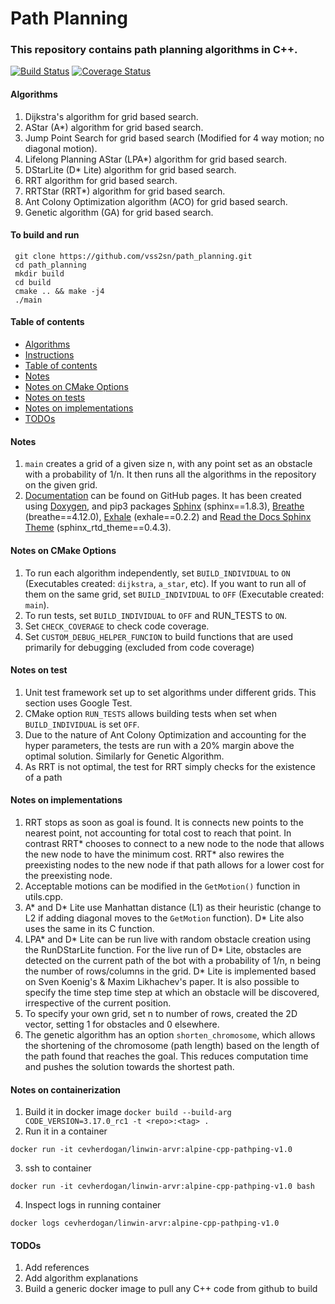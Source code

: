 # Path Planning #

### This repository contains path planning algorithms in C++. ###

[![Build Status](https://travis-ci.com/vss2sn/path_planning.svg?branch=master)](https://travis-ci.com/vss2sn/path_planning)
[![Coverage Status](https://codecov.io/gh/vss2sn/path_planning/branch/master/graphs/badge.svg)](https://codecov.io/gh/vss2sn/path_planning/branch/master)

<a name="algorithms"></a>
#### Algorithms ####
1. Dijkstra's algorithm for grid based search.
2. AStar (A*) algorithm for grid based search.
3. Jump Point Search for grid based search (Modified for 4 way motion; no diagonal motion).
4. Lifelong Planning AStar (LPA*) algorithm for grid based search.
5. DStarLite (D* Lite) algorithm for grid based search.
6. RRT algorithm for grid based search.
7. RRTStar (RRT*) algorithm for grid based search.
8. Ant Colony Optimization algorithm (ACO) for grid based search.
9. Genetic algorithm (GA) for grid based search.

<a name="instructions"></a>
#### To build and run ####
     git clone https://github.com/vss2sn/path_planning.git  
     cd path_planning  
     mkdir build  
     cd build  
     cmake .. && make -j4  
     ./main  

<a name="toc"></a>
#### Table of contents ####
- [Algorithms](#algorithms)
- [Instructions](#instructions)
- [Table of contents](#toc)
- [Notes](#notes)
- [Notes on CMake Options](#notes_on_cmake_options)
- [Notes on tests](#notes_on_tests)
- [Notes on implementations](#notes_on_implementations)
- [TODOs](#todos)

<a name="notes"></a>
#### Notes ####
1. `main` creates a grid of a given size n, with any point set as an obstacle with a probability of 1/n. It then runs all the algorithms in the repository on the given grid.
2. [Documentation](https://vss2sn.github.io/path_planning/) can be found on GitHub pages. It has been created using [Doxygen](http://www.doxygen.nl/), and pip3 packages [Sphinx](http://www.sphinx-doc.org/en/master/) (sphinx==1.8.3), [Breathe](https://github.com/michaeljones/breathe) (breathe==4.12.0), [Exhale](https://github.com/svenevs/exhale) (exhale==0.2.2) and [Read the Docs Sphinx Theme](https://github.com/rtfd/sphinx_rtd_theme) (sphinx_rtd_theme==0.4.3).

<a name="notes_on_cmake_options"></a>
#### Notes on CMake Options ####
1. To run each algorithm independently, set `BUILD_INDIVIDUAL` to `ON` (Executables created: `dijkstra`, `a_star`, etc). If you want to run all of them on the same grid, set `BUILD_INDIVIDUAL` to `OFF` (Executable created: `main`).
2. To run tests, set `BUILD_INDIVIDUAL` to `OFF` and RUN_TESTS to `ON`.
3. Set `CHECK_COVERAGE` to check code coverage.
4. Set `CUSTOM_DEBUG_HELPER_FUNCION` to build functions that are used primarily for debugging (excluded from code coverage)

<a name="notes_on_tests"></a>
#### Notes on test ####
1. Unit test framework set up to set algorithms under different grids. This section uses Google Test.
2. CMake option `RUN_TESTS` allows building tests when set when `BUILD_INDIVIDUAL` is set `OFF`.
3. Due to the nature of Ant Colony Optimization and accounting for the hyper parameters, the tests are run with a 20% margin above the optimal solution. Similarly for Genetic Algorithm.
4. As RRT is not optimal, the test for RRT simply checks for the existence of a path

<a name="notes_on_implementations"></a>
#### Notes on implementations ####
1. RRT stops as soon as goal is found. It is connects new points to the nearest point, not accounting for total cost to reach that point. In contrast RRT\* chooses to connect to a new node to the node that allows the new node to have the minimum cost. RRT\* also rewires the preexisting nodes to the new node if that path allows for a lower cost for the preexisting node.
2. Acceptable motions can be modified in the `GetMotion()` function in utils.cpp.
3. A\* and D\* Lite use Manhattan distance (L1) as their heuristic (change to L2 if adding diagonal moves to the `GetMotion` function). D* Lite also uses the same in its C function.
4. LPA\* and D\* Lite can be run live with random obstacle creation using the RunDStarLite function. For the live run of D\* Lite, obstacles are detected on the current path of the bot with a probability  of 1/n, n being the number of rows/columns in the grid. D* Lite is implemented based on Sven Koenig's & Maxim Likhachev's paper. It is also possible to specify the time step time step at which an obstacle will be discovered, irrespective of the current position.
5. To specify your own grid, set n to number of rows, created the 2D vector, setting 1 for obstacles and 0 elsewhere.
6. The genetic algorithm has an option `shorten_chromosome`, which allows the shortening of the chromosome (path length) based on the length of the path found that reaches the goal. This reduces computation time and pushes the solution towards the shortest path.

<a name="notes_on_containerization"></a>
#### Notes on containerization ####
1. Build it in docker image 
```docker build --build-arg CODE_VERSION=3.17.0_rc1 -t <repo>:<tag> .```
2. Run it in a container
```
docker run -it cevherdogan/linwin-arvr:alpine-cpp-pathping-v1.0
```
3. ssh to container
```
docker run -it cevherdogan/linwin-arvr:alpine-cpp-pathping-v1.0 bash
```
4. Inspect logs in running container 
```
docker logs cevherdogan/linwin-arvr:alpine-cpp-pathping-v1.0
```

<a name="todos"></a>
#### TODOs ####
1. Add references
2. Add algorithm explanations
3. Build a generic docker image to pull any C++ code from github to build 
